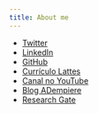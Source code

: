 ```yaml
---
title: About me
---
```


<ul>
<li><a href="https://twitter.com/fxavier8791" target="_blank">Twitter</a></li>
<li><a href="https://br.linkedin.com/pub/fernando-xavier/b8/466/3b4" target="_blank">LinkedIn</a></li>
<li><a href="https://github.com/professorxavier" target="_blank">GitHub</a></li>
<li><a href="http://lattes.cnpq.br/6644552602614357" target="_blank">Curr&iacute;culo Lattes</a></li>
<li><a href="https://www.youtube.com/user/fernandoxavier" target="_blank">Canal no YouTube</a></li>
<li><a href="https://adempierebr.blogspot.com.br/" target="_blank">Blog ADempiere</a></li>
<!--<li><a href="http://rfidbr.com.br/" target="_blank">Portal RFID</a></li>-->
<li><a href="https://www.researchgate.net/profile/Fernando_Xavier" target="_blank">Research Gate</a></li>
</ul>
